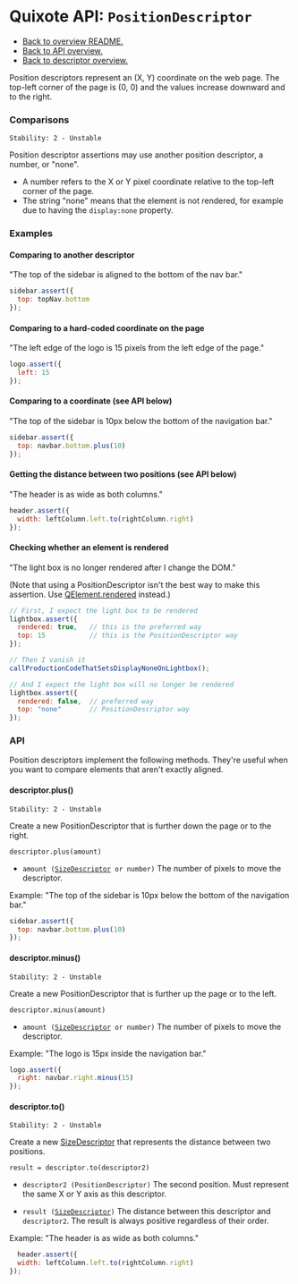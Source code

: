 # Quixote API: `PositionDescriptor`

* [Back to overview README.](../README.md)
* [Back to API overview.](api.md)
* [Back to descriptor overview.](descriptors.md)

Position descriptors represent an (X, Y) coordinate on the web page. The top-left corner of the page is (0, 0) and the values increase downward and to the right.


### Comparisons

```
Stability: 2 - Unstable
```

Position descriptor assertions may use another position descriptor, a number, or "none".

* A number refers to the X or Y pixel coordinate relative to the top-left corner of the page.
* The string "none" means that the element is not rendered, for example due to having the `display:none` property.


### Examples

#### Comparing to another descriptor

"The top of the sidebar is aligned to the bottom of the nav bar."

```javascript
sidebar.assert({
  top: topNav.bottom
});
```

#### Comparing to a hard-coded coordinate on the page

"The left edge of the logo is 15 pixels from the left edge of the page."

```javascript
logo.assert({
  left: 15
});
```

#### Comparing to a coordinate (see API below)
 
"The top of the sidebar is 10px below the bottom of the navigation bar."

```javascript
sidebar.assert({
  top: navbar.bottom.plus(10)
});
```

#### Getting the distance between two positions (see API below)

"The header is as wide as both columns."

```javascript
header.assert({
  width: leftColumn.left.to(rightColumn.right)
});
```

#### Checking whether an element is rendered

"The light box is no longer rendered after I change the DOM."

(Note that using a PositionDescriptor isn't the best way to make this assertion. Use [QElement.rendered](https://github.com/jamesshore/quixote/blob/dev/docs/descriptors.md#element-rendering) instead.)

```javascript
// First, I expect the light box to be rendered
lightbox.assert({
  rendered: true,   // this is the preferred way
  top: 15           // this is the PositionDescriptor way
});

// Then I vanish it
callProductionCodeThatSetsDisplayNoneOnLightbox();

// And I expect the light box will no longer be rendered
lightbox.assert({
  rendered: false,  // preferred way
  top: "none"       // PositionDescriptor way
});
```


### API

Position descriptors implement the following methods. They're useful when you want to compare elements that aren't exactly aligned.


#### descriptor.plus()

```
Stability: 2 - Unstable
```

Create a new PositionDescriptor that is further down the page or to the right.

`descriptor.plus(amount)`

* `amount (`[`SizeDescriptor`](SizeDescriptor.md)` or number)` The number of pixels to move the descriptor.

Example: "The top of the sidebar is 10px below the bottom of the navigation bar."

```javascript
sidebar.assert({
  top: navbar.bottom.plus(10)
});
```


#### descriptor.minus()

```
Stability: 2 - Unstable
```

Create a new PositionDescriptor that is further up the page or to the left.

`descriptor.minus(amount)`

* `amount (`[`SizeDescriptor`](SizeDescriptor.md)` or number)` The number of pixels to move the descriptor.

Example: "The logo is 15px inside the navigation bar."

```javascript
logo.assert({
  right: navbar.right.minus(15)
});
```


#### descriptor.to()

```
Stability: 2 - Unstable
```

Create a new [SizeDescriptor](SizeDescriptor.md) that represents the distance between two positions.

`result = descriptor.to(descriptor2)`

* `descriptor2 (PositionDescriptor)` The second position. Must represent the same X or Y axis as this descriptor.

* `result (`[`SizeDescriptor`](SizeDescriptor.md)`)` The distance between this descriptor and `descriptor2`. The result is always positive regardless of their order.

Example: "The header is as wide as both columns."

```javascript
  header.assert({
  width: leftColumn.left.to(rightColumn.right)
});
```